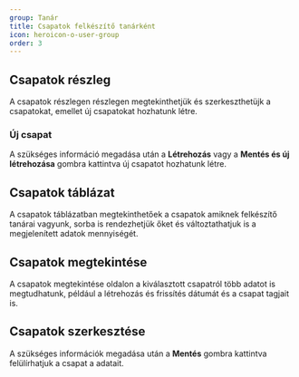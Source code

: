 ```yaml
---
group: Tanár
title: Csapatok felkészítő tanárként
icon: heroicon-o-user-group
order: 3
---
```


## Csapatok részleg
A csapatok részlegen részlegen megtekinthetjük és szerkeszthetüjk a csapatokat, emellet új csapatokat hozhatunk létre.

### Új csapat
A szükséges információ megadása után a **Létrehozás** vagy a **Mentés és új létrehozása** gombra kattintva új csapatot hozhatunk létre.

## Csapatok táblázat
A csapatok táblázatban megtekinthetőek a csapatok amiknek felkészítő tanárai vagyunk, sorba is rendezhetjük őket és változtathatjuk is a megjelenített adatok mennyiségét.

## Csapatok megtekintése
A csapatok megtekintése oldalon a kiválasztott csapatról több adatot is megtudhatunk, például a létrehozás és frissítés dátumát és a csapat tagjait is.

## Csapatok szerkesztése
A szükséges információk megadása után a **Mentés** gombra kattintva felülírhatjuk a csapat a adatait.

